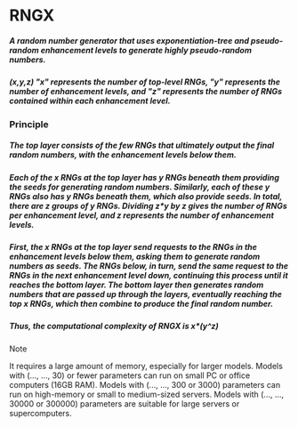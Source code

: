 # RNGX
##### A random number generator that uses exponentiation-tree and pseudo-random enhancement levels to generate highly pseudo-random numbers.
##### (x,y,z) "x" represents the number of top-level RNGs, "y" represents the number of enhancement levels, and "z" represents the number of RNGs contained within each enhancement level.
### Principle
##### The top layer consists of the few RNGs that ultimately output the final random numbers, with the enhancement levels below them.
##### Each of the x RNGs at the top layer has y RNGs beneath them providing the seeds for generating random numbers. Similarly, each of these y RNGs also has y RNGs beneath them, which also provide seeds. In total, there are z groups of y RNGs. Dividing z*y by z gives the number of RNGs per enhancement level, and z represents the number of enhancement levels.
##### First, the x RNGs at the top layer send requests to the RNGs in the enhancement levels below them, asking them to generate random numbers as seeds. The RNGs below, in turn, send the same request to the RNGs in the next enhancement level down, continuing this process until it reaches the bottom layer. The bottom layer then generates random numbers that are passed up through the layers, eventually reaching the top x RNGs, which then combine to produce the final random number.
##### Thus, the computational complexity of RNGX is x*(y^z)
> [!Note]
> It requires a large amount of memory, especially for larger models. Models with (..., ..., 30) or fewer parameters can run on small PC or office computers (16GB RAM). Models with (..., ..., 300 or 3000) parameters can run on high-memory  or small to medium-sized servers. Models with (..., ..., 30000 or 300000) parameters are suitable for large servers or supercomputers.
